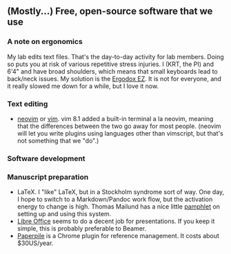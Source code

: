 ## (Mostly...) Free, open-source software that we use

### A note on ergonomics

My lab edits text files.  That's the day-to-day activity for lab members.  Doing so puts you at risk of various
repetitive stress injuries.  I (KRT, the PI) and 6'4" and have broad shoulders, which means that small keyboards lead to
back/neck issues.  My solution is the [Ergodox EZ](http://ergodox-ez.com).  It is not for everyone, and it really slowed
me down for a while, but I love it now.

### Text editing

* [neovim](http://neovim.io) or [vim](http://www.vim.org).  vim 8.1 added a built-in terminal a la neovim, meaning that
  the differences between the two go away for most people. (neovim will let you write plugins using languages other than
  vimscript, but that's not something that we "do".)


### Software development


### Manuscript preparation

* LaTeX. I "like" LaTeX, but in a Stockholm syndrome sort of way. One day, I hope to switch to a Markdown/Pandoc work
  flow, but the activation energy to change is high.  Thomas Mailund has a nice little
  [pamphlet](https://www.amazon.com/Beginners-Guide-Markdown-Pandoc-ebook/dp/B06XYPLZC1) on setting up and using this
  system.
* [Libre Office](http://www.libreoffice.org) seems to do a decent job for presentations.  If you keep it simple, this is
  probably preferable to Beamer.
* [Paperpile](http://paperpile.com) is a Chrome plugin for reference management.  It costs about $30US/year.


